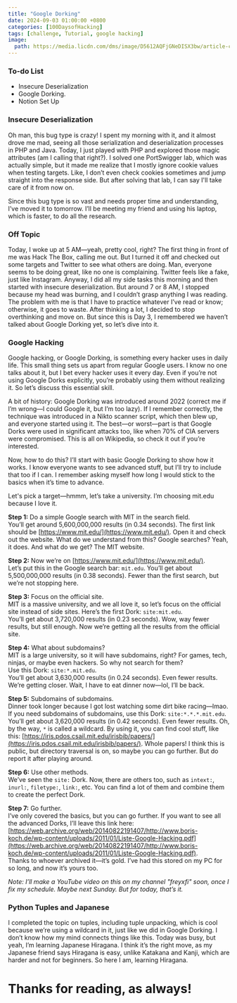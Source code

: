 ```yaml
---
title: "Google Dorking" 
date: 2024-09-03 01:00:00 +0800
categories: [100DaysofHacking]
tags: [challenge, Tutorial, google hacking]
image:
  path: https://media.licdn.com/dms/image/D5612AQFjGNeDISX3bw/article-cover_image-shrink_720_1280/0/1701273901311?e=2147483647&v=beta&t=Rkg_ZYhBbr845vojyc2i5GmaFobPjrxzJgR3v5Opa3o
---
```


### To-do List

- Insecure Deserialization
- Google Dorking.
- Notion Set Up

### Insecure Deserialization

Oh man, this bug type is crazy! I spent my morning with it, and it almost drove me mad, seeing all those serialization and deserialization processes in PHP and Java. Today, I just played with PHP and explored those magic attributes (am I calling that right?). I solved one PortSwigger lab, which was actually simple, but it made me realize that I mostly ignore cookie values when testing targets. Like, I don’t even check cookies sometimes and jump straight into the response side. But after solving that lab, I can say I'll take care of it from now on.

Since this bug type is so vast and needs proper time and understanding, I’ve moved it to tomorrow. I’ll be meeting my friend and using his laptop, which is faster, to do all the research.

### Off Topic

Today, I woke up at 5 AM—yeah, pretty cool, right? The first thing in front of me was Hack The Box, calling me out. But I turned it off and checked out some targets and Twitter to see what others are doing. Man, everyone seems to be doing great, like no one is complaining. Twitter feels like a fake, just like Instagram. Anyway, I did all my side tasks this morning and then started with insecure deserialization. But around 7 or 8 AM, I stopped because my head was burning, and I couldn’t grasp anything I was reading. The problem with me is that I have to practice whatever I’ve read or know; otherwise, it goes to waste. After thinking a lot, I decided to stop overthinking and move on. But since this is Day 3, I remembered we haven’t talked about Google Dorking yet, so let’s dive into it.

### Google Hacking

Google hacking, or Google Dorking, is something every hacker uses in daily life. This small thing sets us apart from regular Google users. I know no one talks about it, but I bet every hacker uses it every day. Even if you’re not using Google Dorks explicitly, you’re probably using them without realizing it. So let’s discuss this essential skill.

A bit of history: Google Dorking was introduced around 2022 (correct me if I’m wrong—I could Google it, but I’m too lazy). If I remember correctly, the technique was introduced in a Nikto scanner script, which then blew up, and everyone started using it. The best—or worst—part is that Google Dorks were used in significant attacks too, like when 70% of CIA servers were compromised. This is all on Wikipedia, so check it out if you’re interested.

Now, how to do this? I’ll start with basic Google Dorking to show how it works. I know everyone wants to see advanced stuff, but I’ll try to include that too if I can. I remember asking myself how long I would stick to the basics when it’s time to advance.

Let's pick a target—hmmm, let’s take a university. I’m choosing mit.edu because I love it.

**Step 1:** Do a simple Google search with MIT in the search field.  
You’ll get around 5,600,000,000 results (in 0.34 seconds). The first link should be [https://www.mit.edu/](https://www.mit.edu/). Open it and check out the website. What do we understand from this? Google searches? Yeah, it does. And what do we get? The MIT website.

**Step 2:** Now we’re on [https://www.mit.edu/](https://www.mit.edu/).  
Let’s put this in the Google search bar: `mit.edu`. You’ll get about 5,500,000,000 results (in 0.38 seconds). Fewer than the first search, but we’re not stopping here.

**Step 3:** Focus on the official site.  
MIT is a massive university, and we all love it, so let’s focus on the official site instead of side sites. Here’s the first Dork: `site:mit.edu`.  
You’ll get about 3,720,000 results (in 0.23 seconds). Wow, way fewer results, but still enough. Now we’re getting all the results from the official site.

**Step 4:** What about subdomains?  
MIT is a large university, so it will have subdomains, right? For games, tech, ninjas, or maybe even hackers. So why not search for them?  
Use this Dork: `site:*.mit.edu`.  
You’ll get about 3,630,000 results (in 0.24 seconds). Even fewer results. We’re getting closer. Wait, I have to eat dinner now—lol, I’ll be back.

**Step 5:** Subdomains of subdomains.  
Dinner took longer because I got lost watching some dirt bike racing—lmao. If you need subdomains of subdomains, use this Dork: `site:*.*.*.mit.edu`.  
You’ll get about 3,620,000 results (in 0.42 seconds). Even fewer results. Oh, by the way, `*` is called a wildcard. By using it, you can find cool stuff, like this: [https://iris.pdos.csail.mit.edu/irisbib/papers/](https://iris.pdos.csail.mit.edu/irisbib/papers/). Whole papers! I think this is public, but directory traversal is on, so maybe you can go further. But do report it after playing around.

**Step 6:** Use other methods.  
We’ve seen the `site:` Dork. Now, there are others too, such as `intext:`, `inurl:`, `filetype:`, `link:`, etc. You can find a lot of them and combine them to create the perfect Dork.

**Step 7:** Go further.  
I’ve only covered the basics, but you can go further. If you want to see all the advanced Dorks, I’ll leave this link here: [https://web.archive.org/web/20140822191407/http://www.boris-koch.de/wp-content/uploads/2011/01/Liste-Google-Hacking.pdf](https://web.archive.org/web/20140822191407/http://www.boris-koch.de/wp-content/uploads/2011/01/Liste-Google-Hacking.pdf).  
Thanks to whoever archived it—it’s gold. I’ve had this stored on my PC for so long, and now it’s yours too.

*Note: I’ll make a YouTube video on this on my channel "freyxfi" soon, once I fix my schedule. Maybe next Sunday. But for today, that’s it.*

### Python Tuples and Japanese

I completed the topic on tuples, including tuple unpacking, which is cool because we’re using a wildcard in it, just like we did in Google Dorking. I don’t know how my mind connects things like this. Today was busy, but yeah, I’m learning Japanese Hiragana. I think it’s the right move, as my Japanese friend says Hiragana is easy, unlike Katakana and Kanji, which are harder and not for beginners. So here I am, learning Hiragana.

# Thanks for reading, as always!

